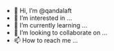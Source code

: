 - 👋 Hi, I’m @qandalaft
- 👀 I’m interested in ...
- 🌱 I’m currently learning ...
- 💞️ I’m looking to collaborate on ...
- 📫 How to reach me ...

<!---
qandalaft/qandalaft is a ✨ special ✨ repository because its `README.md` (this file) appears on your GitHub profile.
You can click the Preview link to take a look at your changes.
--->
